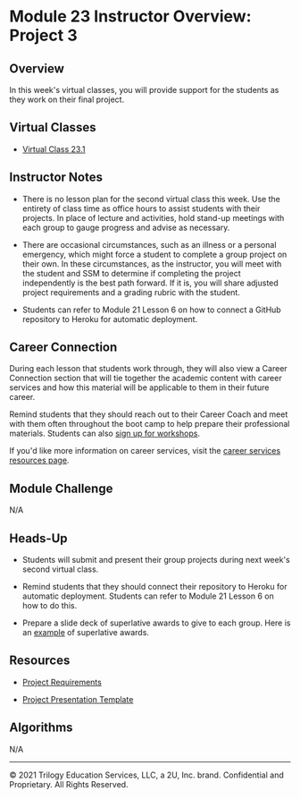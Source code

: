 # Module 23 Instructor Overview: Project 3

## Overview

In this week's virtual classes, you will provide support for the students as they work on their final project.

## Virtual Classes

* [Virtual Class 23.1](./23.1-REQUIRED.md)

## Instructor Notes

* There is no lesson plan for the second virtual class this week. Use the entirety of class time as office hours to assist students with their projects. In place of lecture and activities, hold stand-up meetings with each group to gauge progress and advise as necessary.

* There are occasional circumstances, such as an illness or a personal emergency, which might force a student to complete a group project on their own. In these circumstances, as the instructor, you will meet with the student and SSM to determine if completing the project independently is the best path forward. If it is, you will share adjusted project requirements and a grading rubric with the student.

* Students can refer to Module 21 Lesson 6 on how to connect a GitHub repository to Heroku for automatic deployment.

## Career Connection

During each lesson that students work through, they will also view a Career Connection section that will tie together the academic content with career services and how this material will be applicable to them in their future career.

Remind students that they should reach out to their Career Coach and meet with them often throughout the boot camp to help prepare their professional materials. Students can also [sign up for workshops](https://careernetwork.2u.com/?utm_medium=Academics&utm_source=boot_camp).

If you'd like more information on career services, visit the [career services resources page](https://careernetwork.2u.com/?utm_medium=Academics&utm_source=boot_camp).

## Module Challenge

N/A

## Heads-Up

* Students will submit and present their group projects during next week's second virtual class.

* Remind students that they should connect their repository to Heroku for automatic deployment. Students can refer to Module 21 Lesson 6 on how to do this.

* Prepare a slide deck of superlative awards to give to each group. Here is an [example](https://docs.google.com/presentation/d/1QlPJhHnHvLLtKheKl4opm7tibkjjALZeAzwVvZdJDO0/edit?usp=sharing) of superlative awards.

## Resources

* [Project Requirements](../../01-Class-Content/22-State/04-Supplemental/Project-Requirements.md)

* [Project Presentation Template](https://docs.google.com/presentation/d/10QaO9KH8HtUXj__81ve0SZcpO5DbMbqqQr4iPpbwKks/edit?usp=sharing)

## Algorithms

N/A

---
© 2021 Trilogy Education Services, LLC, a 2U, Inc. brand.  Confidential and Proprietary.  All Rights Reserved.
